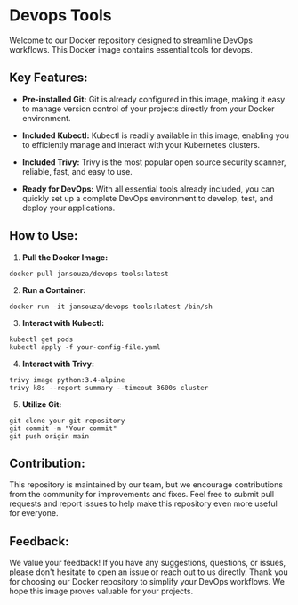 # Devops Tools

Welcome to our Docker repository designed to streamline DevOps workflows. 
This Docker image contains essential tools for devops.

## Key Features:

- **Pre-installed Git:** Git is already configured in this image, making it easy to manage version control of your projects directly from your Docker environment.

- **Included Kubectl:** Kubectl is readily available in this image, enabling you to efficiently manage and interact with your Kubernetes clusters.

- **Included Trivy:** Trivy is the most popular open source security scanner, reliable, fast, and easy to use.

- **Ready for DevOps:** With all essential tools already included, you can quickly set up a complete DevOps environment to develop, test, and deploy your applications.

## How to Use:

1. **Pull the Docker Image:**
```
docker pull jansouza/devops-tools:latest
```

2. **Run a Container:**
```
docker run -it jansouza/devops-tools:latest /bin/sh
```

3. **Interact with Kubectl:**
```
kubectl get pods
kubectl apply -f your-config-file.yaml
```

4. **Interact with Trivy:**
```
trivy image python:3.4-alpine
trivy k8s --report summary --timeout 3600s cluster
```

5. **Utilize Git:**
```
git clone your-git-repository
git commit -m "Your commit"
git push origin main
```

## Contribution:

This repository is maintained by our team, but we encourage contributions from the community for improvements and fixes. Feel free to submit pull requests and report issues to help make this repository even more useful for everyone.


## Feedback:

We value your feedback! If you have any suggestions, questions, or issues, please don't hesitate to open an issue or reach out to us directly.
Thank you for choosing our Docker repository to simplify your DevOps workflows. We hope this image proves valuable for your projects.